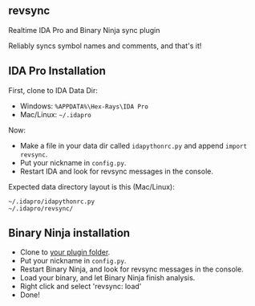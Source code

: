 revsync
-------

Realtime IDA Pro and Binary Ninja sync plugin

Reliably syncs symbol names and comments, and that's it!

IDA Pro Installation
--------

First, clone to IDA Data Dir:

- Windows: `%APPDATA%\Hex-Rays\IDA Pro`
- Mac/Linux: `~/.idapro`

Now:

- Make a file in your data dir called `idapythonrc.py` and append `import revsync`.
- Put your nickname in `config.py`.
- Restart IDA and look for revsync messages in the console.

Expected data directory layout is this (Mac/Linux):
```
~/.idapro/idapythonrc.py
~/.idapro/revsync/
```

Binary Ninja installation
--------

- Clone to [your plugin folder](https://github.com/Vector35/binaryninja-api/tree/dev/python/examples#loading-plugins).
- Put your nickname in `config.py`.
- Restart Binary Ninja, and look for revsync messages in the console.
- Load your binary, and let Binary Ninja finish analysis.
- Right click and select 'revsync: load'
- Done! 
